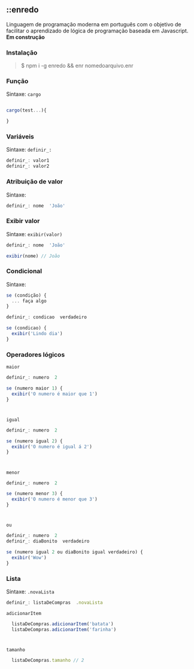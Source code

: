 ## ::enredo 

Linguagem de programação moderna em português com o objetivo de facilitar o aprendizado de lógica de programação baseada em Javascript.
**Em construção**  

### Instalação
> $ npm i -g enredo && enr nomedoarquivo.enr  

### Função
Sintaxe: `cargo`  
```javascript

cargo(test...){

}
```

### Variáveis
Sintaxe: `definir_:`  
```javascript
definir_: valor1
definir_: valor2
```

### Atribuição de valor
Sintaxe: ` `  
```javascript
definir_: nome  'João'
```
### Exibir valor
Sintaxe: `exibir(valor)`  
```javascript
definir_: nome  'João'

exibir(nome) // João
```

### Condicional
Sintaxe: 
```javascript
se (condição) {
  ... faça algo
}
```
```javascript
definir_: condicao  verdadeiro

se (condicao) {
  exibir('Lindo dia')
}
```

### Operadores lógicos

`maior`

  ```javascript
  definir_: numero  2
  
  se (numero maior 1) {
    exibir('O numero é maior que 1')
  }

```
#

`igual`

  ```javascript
  definir_: numero  2
  
  se (numero igual 2) {
    exibir('O numero é igual á 2')
  }
```

#

`menor`

  ```javascript
  definir_: numero  2
  
  se (numero menor 3) {
    exibir('O numero é menor que 3')
  }
  ```
#

`ou`

  ```javascript
  definir_: numero  2
  definir_: diaBonito  verdadeiro

  se (numero igual 2 ou diaBonito igual verdadeiro) {
    exibir('Wow')
  }
  ```

### Lista
Sintaxe: `.novaLista`  
```javascript
definir_: listaDeCompras  .novaLista
```

`adicionarItem`
  ```javascript
    listaDeCompras.adicionarItem('batata')
    listaDeCompras.adicionarItem('farinha')
  ```

#

`tamanho`
  ```javascript
    listaDeCompras.tamanho // 2
  ```
